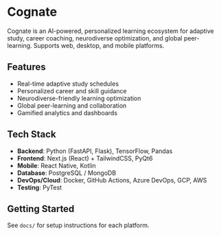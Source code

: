 # Cognate

Cognate is an AI-powered, personalized learning ecosystem for adaptive study, career coaching, neurodiverse optimization, and global peer-learning. Supports web, desktop, and mobile platforms.

## Features
- Real-time adaptive study schedules
- Personalized career and skill guidance
- Neurodiverse-friendly learning optimization
- Global peer-learning and collaboration
- Gamified analytics and dashboards

## Tech Stack
- **Backend**: Python (FastAPI, Flask), TensorFlow, Pandas
- **Frontend**: Next.js (React) + TailwindCSS, PyQt6
- **Mobile**: React Native, Kotlin
- **Database**: PostgreSQL / MongoDB
- **DevOps/Cloud**: Docker, GitHub Actions, Azure DevOps, GCP, AWS
- **Testing**: PyTest

## Getting Started
See `docs/` for setup instructions for each platform.
